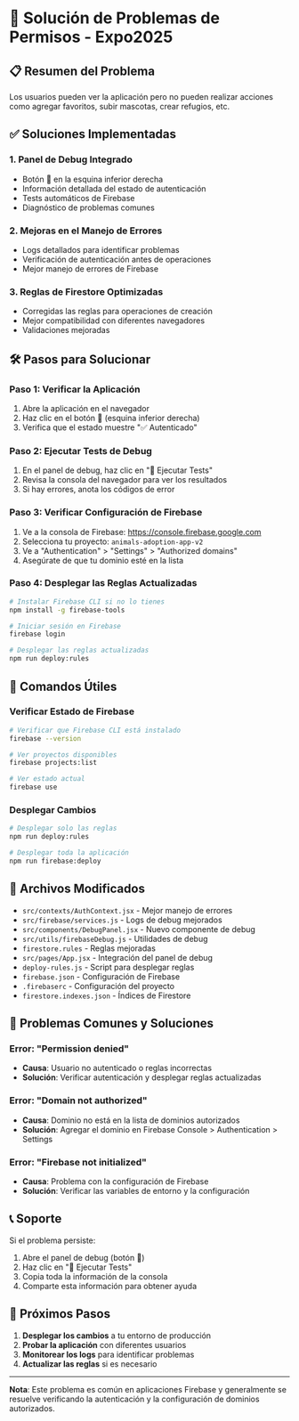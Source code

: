# 🚀 Solución de Problemas de Permisos - Expo2025

## 📋 Resumen del Problema
Los usuarios pueden ver la aplicación pero no pueden realizar acciones como agregar favoritos, subir mascotas, crear refugios, etc.

## ✅ Soluciones Implementadas

### 1. **Panel de Debug Integrado**
- Botón 🐛 en la esquina inferior derecha
- Información detallada del estado de autenticación
- Tests automáticos de Firebase
- Diagnóstico de problemas comunes

### 2. **Mejoras en el Manejo de Errores**
- Logs detallados para identificar problemas
- Verificación de autenticación antes de operaciones
- Mejor manejo de errores de Firebase

### 3. **Reglas de Firestore Optimizadas**
- Corregidas las reglas para operaciones de creación
- Mejor compatibilidad con diferentes navegadores
- Validaciones mejoradas

## 🛠️ Pasos para Solucionar

### Paso 1: Verificar la Aplicación
1. Abre la aplicación en el navegador
2. Haz clic en el botón 🐛 (esquina inferior derecha)
3. Verifica que el estado muestre "✅ Autenticado"

### Paso 2: Ejecutar Tests de Debug
1. En el panel de debug, haz clic en "🧪 Ejecutar Tests"
2. Revisa la consola del navegador para ver los resultados
3. Si hay errores, anota los códigos de error

### Paso 3: Verificar Configuración de Firebase
1. Ve a la consola de Firebase: https://console.firebase.google.com
2. Selecciona tu proyecto: `animals-adoption-app-v2`
3. Ve a "Authentication" > "Settings" > "Authorized domains"
4. Asegúrate de que tu dominio esté en la lista

### Paso 4: Desplegar las Reglas Actualizadas
```bash
# Instalar Firebase CLI si no lo tienes
npm install -g firebase-tools

# Iniciar sesión en Firebase
firebase login

# Desplegar las reglas actualizadas
npm run deploy:rules
```

## 🔧 Comandos Útiles

### Verificar Estado de Firebase
```bash
# Verificar que Firebase CLI está instalado
firebase --version

# Ver proyectos disponibles
firebase projects:list

# Ver estado actual
firebase use
```

### Desplegar Cambios
```bash
# Desplegar solo las reglas
npm run deploy:rules

# Desplegar toda la aplicación
npm run firebase:deploy
```

## 📁 Archivos Modificados

- `src/contexts/AuthContext.jsx` - Mejor manejo de errores
- `src/firebase/services.js` - Logs de debug mejorados
- `src/components/DebugPanel.jsx` - Nuevo componente de debug
- `src/utils/firebaseDebug.js` - Utilidades de debug
- `firestore.rules` - Reglas mejoradas
- `src/pages/App.jsx` - Integración del panel de debug
- `deploy-rules.js` - Script para desplegar reglas
- `firebase.json` - Configuración de Firebase
- `.firebaserc` - Configuración del proyecto
- `firestore.indexes.json` - Índices de Firestore

## 🚨 Problemas Comunes y Soluciones

### Error: "Permission denied"
- **Causa**: Usuario no autenticado o reglas incorrectas
- **Solución**: Verificar autenticación y desplegar reglas actualizadas

### Error: "Domain not authorized"
- **Causa**: Dominio no está en la lista de dominios autorizados
- **Solución**: Agregar el dominio en Firebase Console > Authentication > Settings

### Error: "Firebase not initialized"
- **Causa**: Problema con la configuración de Firebase
- **Solución**: Verificar las variables de entorno y la configuración

## 📞 Soporte

Si el problema persiste:

1. Abre el panel de debug (botón 🐛)
2. Haz clic en "🧪 Ejecutar Tests"
3. Copia toda la información de la consola
4. Comparte esta información para obtener ayuda

## 🎯 Próximos Pasos

1. **Desplegar los cambios** a tu entorno de producción
2. **Probar la aplicación** con diferentes usuarios
3. **Monitorear los logs** para identificar problemas
4. **Actualizar las reglas** si es necesario

---

**Nota**: Este problema es común en aplicaciones Firebase y generalmente se resuelve verificando la autenticación y la configuración de dominios autorizados.
